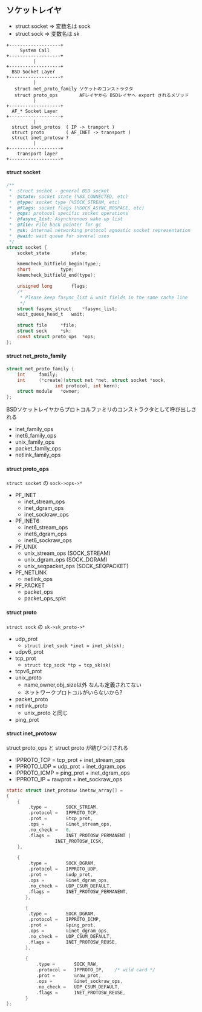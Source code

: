 ## ソケットレイヤ

 * struct socket => 変数名は sock
 * struct sock   => 変数名は sk

```
+-------------------+
     System Call
+-------------------+
          |
+-------------------+
  BSD Socket Layer
+-------------------+
          |
   struct net_proto_family ソケットのコンストラクタ
   struct proto_ops        AFレイヤから BSDレイヤへ export されるメソッド
          |
+-------------------+
  AF_* Socket Layer
+-------------------+
          |
  struct inet_protos  ( IP -> tranport )
  struct proto        ( AF_INET -> transport )
  struct inet_protosw ?
          |
+-------------------+
    transport layer
+-------------------+
```

#### struct socket

```c
/**
 *  struct socket - general BSD socket
 *  @state: socket state (%SS_CONNECTED, etc)
 *  @type: socket type (%SOCK_STREAM, etc)
 *  @flags: socket flags (%SOCK_ASYNC_NOSPACE, etc)
 *  @ops: protocol specific socket operations
 *  @fasync_list: Asynchronous wake up list
 *  @file: File back pointer for gc
 *  @sk: internal networking protocol agnostic socket representation
 *  @wait: wait queue for several uses
 */
struct socket {
	socket_state		state;

	kmemcheck_bitfield_begin(type);
	short			type;
	kmemcheck_bitfield_end(type);

	unsigned long		flags;
	/*
	 * Please keep fasync_list & wait fields in the same cache line
	 */
	struct fasync_struct	*fasync_list;
	wait_queue_head_t	wait;

	struct file		*file;
	struct sock		*sk;
	const struct proto_ops	*ops;
};
```

#### struct net_proto_family

```c
struct net_proto_family {
	int		family;
	int		(*create)(struct net *net, struct socket *sock,
				  int protocol, int kern);
	struct module	*owner;
};
```

BSDソケットレイヤからプロトコルファミリのコンストラクタとして呼び出しされる

 * inet_family_ops
 * inet6_family_ops
 * unix_family_ops
 * packet_family_ops
 * netlink_family_ops

#### struct proto_ops

`struct socket` の `sock->ops->*`

 * PF_INET
   * inet_stream_ops
   * inet_dgram_ops
   * inet_sockraw_ops
 * PF_INET6
   * inet6_stream_ops
   * inet6_dgram_ops
   * inet6_sockraw_ops
 * PF_UNIX
   * unix_stream_ops (SOCK_STREAM)
   * unix_dgram_ops  (SOCK_DGRAM)
   * unix_seqpacket_ops (SOCK_SEQPACKET)
 * PF_NETLINK
   * netlink_ops
 * PF_PACKET
   * packet_ops
   * packet_ops_spkt

#### struct proto

`struct sock` の `sk->sk_proto->*`

 * udp_prot
   * `struct inet_sock *inet = inet_sk(sk);`
 * udpv6_prot
 * tcp_prot
   * `struct tcp_sock *tp = tcp_sk(sk)`
 * tcpv6_prot
 * unix_proto
   * name,owner,obj_size以外 なんも定義されてない
   * ネットワークプロトコルがいらないから?
 * packet_proto
 * netlink_proto
   * unix_proto と同じ
 * ping_prot

#### struct inet_protosw

struct proto_ops と struct proto が結びつけされる

 * IPPROTO_TCP  = tcp_prot  + inet_stream_ops
 * IPPROTO_UDP  = udp_prot  + inet_dgram_ops
 * IPPROTO_ICMP = ping_prot + inet_dgram_ops
 * IPPROTO_IP   = rawprot   + inet_sockraw_ops

```  c
static struct inet_protosw inetsw_array[] =
{
	{
		.type =       SOCK_STREAM,
		.protocol =   IPPROTO_TCP,
		.prot =       &tcp_prot,
		.ops =        &inet_stream_ops,
		.no_check =   0,
		.flags =      INET_PROTOSW_PERMANENT |
			      INET_PROTOSW_ICSK,
	},

	{
		.type =       SOCK_DGRAM,
		.protocol =   IPPROTO_UDP,
		.prot =       &udp_prot,
		.ops =        &inet_dgram_ops,
		.no_check =   UDP_CSUM_DEFAULT,
		.flags =      INET_PROTOSW_PERMANENT,
       },

       {
		.type =       SOCK_DGRAM,
		.protocol =   IPPROTO_ICMP,
		.prot =       &ping_prot,
		.ops =        &inet_dgram_ops,
		.no_check =   UDP_CSUM_DEFAULT,
		.flags =      INET_PROTOSW_REUSE,
       },

       {
	       .type =       SOCK_RAW,
	       .protocol =   IPPROTO_IP,	/* wild card */
	       .prot =       &raw_prot,
	       .ops =        &inet_sockraw_ops,
	       .no_check =   UDP_CSUM_DEFAULT,
	       .flags =      INET_PROTOSW_REUSE,
       }
};
```  
